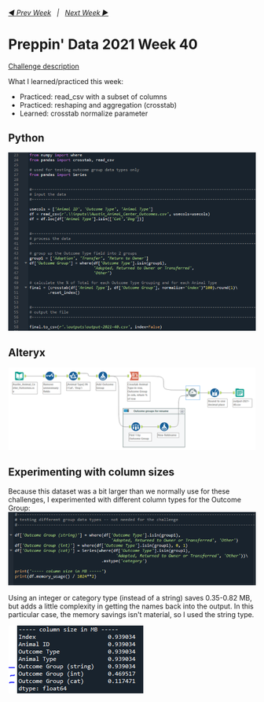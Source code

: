 <h6><a href="..\preppin-data-2021-39\README.md">◀  Prev Week</a>&nbsp;&nbsp;&nbsp;|&nbsp;&nbsp;&nbsp;<a href="..\preppin-data-2021-41\README.md">Next Week  ▶</a></h6>

# Preppin' Data 2021 Week 40

[Challenge description](https://preppindata.blogspot.com/2021/10/2021-week-40-animal-adoptions.html)

What I learned/practiced this week:
* Practiced: read_csv with a subset of columns
* Practiced: reshaping and aggregation (crosstab)
* Learned: crosstab normalize parameter

## Python
<a href="preppin-data-2021-40.py">
<img src="img-python-code-2021-40.png?raw=true" alt="Python code">
</a>

## Alteryx
<a href="preppin-data-2021-40.yxzp">
<img src="img-alteryx-2021-40.png?raw=true" alt="Alteryx workflow">
</a>

## Experimenting with column sizes

Because this dataset was a bit larger than we normally use for these challenges, I experimented with different column types for the Outcome Group:
<a href="preppin-data-2021-40.py">
<img src="img-column-size-comparison-code-2021-40.png?raw=true" alt="Python code">
</a>

Using an integer or category type (instead of a string) saves 0.35-0.82 MB, but adds a little complexity in getting the names back into the output. In this particular case, the memory savings isn't material, so I used the string type.

<a href="preppin-data-2021-40.py">
<img src="img-column-size-comparison-2021-40.png?raw=true" alt="Python code">
</a>
